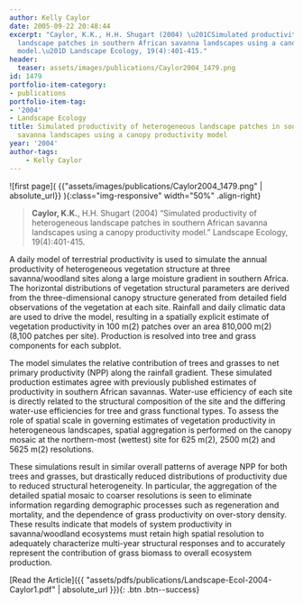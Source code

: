 ```yaml
---
author: Kelly Caylor
date: 2005-09-22 20:48:44
excerpt: "Caylor, K.K., H.H. Shugart (2004) \u201CSimulated productivity of heterogeneous
  landscape patches in southern African savanna landscapes using a canopy productivity
  model.\u201D Landscape Ecology, 19(4):401-415."
header:
  teaser: assets/images/publications/Caylor2004_1479.png
id: 1479
portfolio-item-category:
- publications
portfolio-item-tag:
- '2004'
- Landscape Ecology
title: Simulated productivity of heterogeneous landscape patches in southern African
  savanna landscapes using a canopy productivity model
year: '2004'
author-tags:
    - Kelly Caylor
---
```


![first page]( {{"assets/images/publications/Caylor2004_1479.png" | absolute_url}} ){:class="img-responsive" width="50%" .align-right}

> **Caylor, K.K.**, H.H. Shugart (2004) “Simulated productivity of heterogeneous landscape patches in southern African savanna landscapes using a canopy productivity model.” Landscape Ecology, 19(4):401-415.


A daily model of terrestrial productivity is used to simulate the annual productivity of heterogeneous vegetation structure at three savanna/woodland sites along a large moisture gradient in southern Africa. The horizontal distributions of vegetation structural parameters are derived from the three-dimensional canopy structure generated from detailed field observations of the vegetation at each site. Rainfall and daily climatic data are used to drive the model, resulting in a spatially explicit estimate of vegetation productivity in 100 m(2) patches over an area 810,000 m(2) (8,100 patches per site). Production is resolved into tree and grass components for each subplot. 

The model simulates the relative contribution of trees and grasses to net primary productivity (NPP) along the rainfall gradient. These simulated production estimates agree with previously published estimates of productivity in southern African savannas. Water-use efficiency of each site is directly related to the structural composition of the site and the differing water-use efficiencies for tree and grass functional types. To assess the role of spatial scale in governing estimates of vegetation productivity in heterogeneous landscapes, spatial aggregation is performed on the canopy mosaic at the northern-most (wettest) site for 625 m(2), 2500 m(2) and 5625 m(2) resolutions. 

These simulations result in similar overall patterns of average NPP for both trees and grasses, but drastically reduced distributions of productivity due to reduced structural heterogeneity. In particular, the aggregation of the detailed spatial mosaic to coarser resolutions is seen to eliminate information regarding demographic processes such as regeneration and mortality, and the dependence of grass productivity on over-story density. These results indicate that models of system productivity in savanna/woodland ecosystems must retain high spatial resolution to adequately characterize multi-year structural responses and to accurately represent the contribution of grass biomass to overall ecosystem production.


[Read the Article]({{ "assets/pdfs/publications/Landscape-Ecol-2004-Caylor1.pdf" | absolute_url }}){: .btn .btn--success}